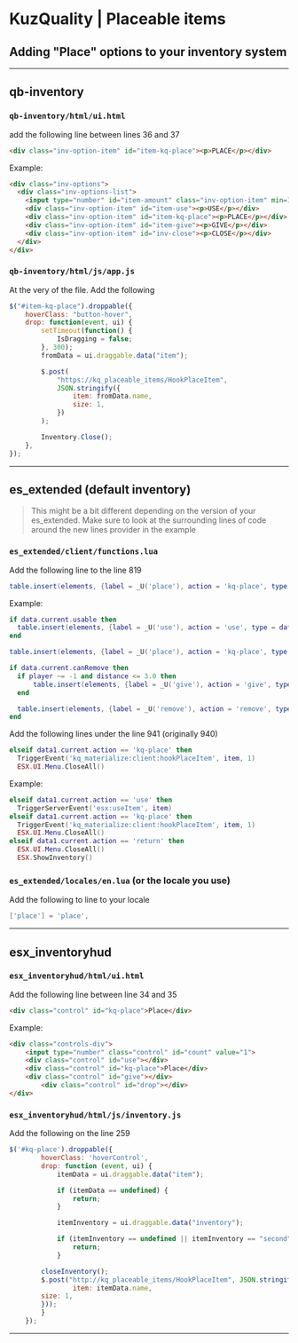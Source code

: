 # KuzQuality | Placeable items
## Adding "Place" options to your inventory system
___
## qb-inventory

### `qb-inventory/html/ui.html`
add the following line between lines 36 and 37
```html
<div class="inv-option-item" id="item-kq-place"><p>PLACE</p></div>
```

Example:
```html
<div class="inv-options">
  <div class="inv-options-list">
    <input type="number" id="item-amount" class="inv-option-item" min=1 max="10000" placeholder="Amount" pattern="[0-9]" onfocus="this.value=''" placeholder="" oninput="validity.valid||(value='');"></input>
    <div class="inv-option-item" id="item-use"><p>USE</p></div>
    <div class="inv-option-item" id="item-kq-place"><p>PLACE</p></div>
    <div class="inv-option-item" id="item-give"><p>GIVE</p></div>
    <div class="inv-option-item" id="inv-close"><p>CLOSE</p></div>
  </div>
</div>
```

### `qb-inventory/html/js/app.js`

At the very of the file. Add the following
```js
$("#item-kq-place").droppable({
    hoverClass: "button-hover",
    drop: function(event, ui) {
        setTimeout(function() {
            IsDragging = false;
        }, 300);
        fromData = ui.draggable.data("item");

        $.post(
            "https://kq_placeable_items/HookPlaceItem",
            JSON.stringify({
                item: fromData.name,
                size: 1,
            })
        );

        Inventory.Close();
    },
});
```
___

## es_extended (default inventory)
> This might be a bit different depending on the version of your es_extended.
> Make sure to look at the surrounding lines of code around the new lines provider in the example

### `es_extended/client/functions.lua`
Add the following line to the line 819
```lua
table.insert(elements, {label = _U('place'), action = 'kq-place', type = data.current.type, value = data.current.value})
```

Example:
```lua
if data.current.usable then
  table.insert(elements, {label = _U('use'), action = 'use', type = data.current.type, value = data.current.value})
end

table.insert(elements, {label = _U('place'), action = 'kq-place', type = data.current.type, value = data.current.value})

if data.current.canRemove then
  if player ~= -1 and distance <= 3.0 then
	  table.insert(elements, {label = _U('give'), action = 'give', type = data.current.type, value = data.current.value})
  end

  table.insert(elements, {label = _U('remove'), action = 'remove', type = data.current.type, value = data.current.value})
end
```

Add the following lines under the line 941 (originally 940)

```lua
elseif data1.current.action == 'kq-place' then
  TriggerEvent('kq_materialize:client:hookPlaceItem', item, 1)
  ESX.UI.Menu.CloseAll()
```

Example:

```lua
elseif data1.current.action == 'use' then
  TriggerServerEvent('esx:useItem', item)
elseif data1.current.action == 'kq-place' then
  TriggerEvent('kq_materialize:client:hookPlaceItem', item, 1)
  ESX.UI.Menu.CloseAll()
elseif data1.current.action == 'return' then
  ESX.UI.Menu.CloseAll()
  ESX.ShowInventory()
```

### `es_extended/locales/en.lua` (or the locale you use)
Add the following to line to your locale

```lua
['place'] = 'place',
```
___

## esx_inventoryhud

### `esx_inventoryhud/html/ui.html`

Add the following line between line 34 and 35
```html
<div class="control" id="kq-place">Place</div>
```

Example:
```html
<div class="controls-div">
	<input type="number" class="control" id="count" value="1">
	<div class="control" id="use"></div>
	<div class="control" id="kq-place">Place</div>
	<div class="control" id="give"></div>
        <div class="control" id="drop"></div>
</div>
```

### `esx_inventoryhud/html/js/inventory.js`

Add the following on the line 259

```js
$('#kq-place').droppable({
        hoverClass: 'hoverControl',
        drop: function (event, ui) {
            itemData = ui.draggable.data("item");

            if (itemData == undefined) {
                return;
            }

            itemInventory = ui.draggable.data("inventory");

            if (itemInventory == undefined || itemInventory == "second") {
                return;
            }

	    closeInventory();
	    $.post("http://kq_placeable_items/HookPlaceItem", JSON.stringify({
            	item: itemData.name,
		size: 1,
	    }));
        }
    });
```

___
